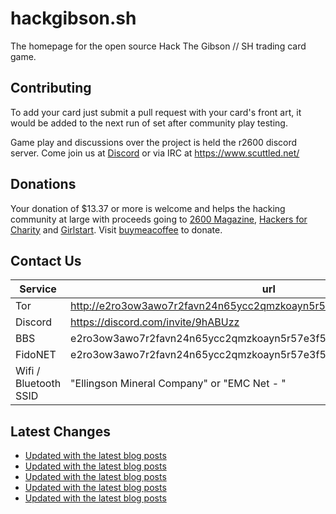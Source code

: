 # hackgibson.sh
The homepage for the open source Hack The Gibson // SH trading card game.


## Contributing

To add your card just submit a pull request with your card's front art, it would be added to the next run of set after community play testing.

Game play and discussions over the project is held the r2600 discord server. Come join us at [Discord](https://discord.com/invite/9hABUzz) or via IRC at https://www.scuttled.net/


## Donations

Your donation of $13.37 or more is welcome and helps the hacking community at large with proceeds going to [2600 Magazine](https://2600.com/), [Hackers for Charity](https://hackersforcharity.org) and [Girlstart](https://girlstart.org).  Visit [buymeacoffee](https://www.buymeacoffee.com/hackgibson.sh) to donate.


## Contact Us

Service | url
-|-
Tor | http://e2ro3ow3awo7r2favn24n65ycc2qmzkoayn5r57e3f56nvjwdcgg32ad.onion
Discord | https://discord.com/invite/9hABUzz
BBS | e2ro3ow3awo7r2favn24n65ycc2qmzkoayn5r57e3f56nvjwdcgg32ad.onion:23
FidoNET | e2ro3ow3awo7r2favn24n65ycc2qmzkoayn5r57e3f56nvjwdcgg32ad.onion:24554
Wifi / Bluetooth SSID | "Ellingson Mineral Company" or "EMC Net - <fidonet address>"

## Latest Changes
<!-- BLOG-POST-LIST:START -->
- [Updated with the latest blog posts](https://github.com/DFW2600/hackgibson.sh/commit/8d1a5f7b214828ab9458c38afabaeadb798052ef)
- [Updated with the latest blog posts](https://github.com/DFW2600/hackgibson.sh/commit/06cb8de50b7f8c6c575279cc81adfb8099ceb73a)
- [Updated with the latest blog posts](https://github.com/DFW2600/hackgibson.sh/commit/9c3cf6e8ed8036fd41584c6d9b286c83c8327583)
- [Updated with the latest blog posts](https://github.com/DFW2600/hackgibson.sh/commit/96dbcaefb5fb0dc9315105e41111b04951937727)
- [Updated with the latest blog posts](https://github.com/DFW2600/hackgibson.sh/commit/a3825d32718421a7a2debd81a233c2d6aea851a5)
<!-- BLOG-POST-LIST:END -->
